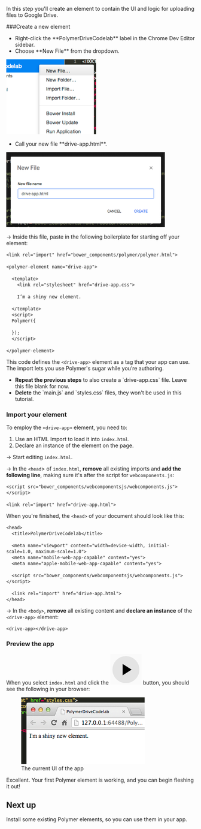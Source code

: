 <toc-element></toc-element>

In this step you'll create an element to contain
the UI and logic for uploading files to Google Drive.


###Create a new element

<div class="stepbystep">
  <ul>
    <li>Right-click the **PolymerDriveCodelab** label in the Chrome Dev Editor sidebar.</li>
    <li>Choose **New File** from the dropdown.</li>
  </ul>
  <div>
    <img src="img/image_7.png" style="height:200px;">
  </div>
</div>


<div class="stepbystep">
  <ul>
    <li>Call your new file **drive-app.html**.</li>
  </ul>
  <div>
    <img src="img/image_8.png" style="height:200px;">
  </div>
</div>


&rarr;  Inside this file, paste in the following boilerplate for
starting off your element:

    <link rel="import" href="bower_components/polymer/polymer.html">

    <polymer-element name="drive-app">

      <template>
        <link rel="stylesheet" href="drive-app.css">

        I’m a shiny new element.

      </template>
      <script>
      Polymer({
        
      });
      </script>

    </polymer-element>

This code defines the `<drive-app>` element as
a tag that your app can use.
The import lets you use Polymer's sugar while you’re authoring.

<div class="stepbystep">
  <ul>
    <li>
      <strong>Repeat the previous steps</strong> to also create a `drive-app.css` file. Leave this file blank for now.
    </li>
    <li>
      <strong>Delete</strong> the `main.js` and `styles.css` files, they won't be used in this tutorial.
    </li>
  </ul>
</div>


### Import your element

To employ the `<drive-app>` element, you need to:

1. Use an HTML Import to load it into `index.html`.
2. Declare an instance of the element on the page.


&rarr; Start editing `index.html`.

&rarr; In the `<head`> of `index.html`, **remove** all existing imports and **add the following line**, making sure it's after the script for `webcomponents.js`:

    <script src="bower_components/webcomponentsjs/webcomponents.js"></script>
  
    <link rel="import" href="drive-app.html">

When you're finished, the `<head>` of your document should look like this:

    <head>
      <title>PolymerDriveCodelab</title>

      <meta name="viewport" content="width=device-width, initial-scale=1.0, maximum-scale=1.0">
      <meta name="mobile-web-app-capable" content="yes">
      <meta name="apple-mobile-web-app-capable" content="yes">

      <script src="bower_components/webcomponentsjs/webcomponents.js"></script>
      
      <link rel="import" href="drive-app.html">
    </head>

&rarr; In the `<body>`, **remove** all existing content and
**declare an instance** of the `<drive-app>` element:

    <drive-app></drive-app> 

### Preview the app

When you select `index.html` and click the 
<img src="img/runbutton.png" class="icon"> button, you should see the 
following in your browser:

<figure>
  <img src="img/image_11.png">
  <figcaption>The current UI of the app</figcaption>
</figure>

Excellent. Your first Polymer element is working,
and you can begin fleshing it out!

## Next up

Install some existing Polymer elements,
so you can use them in your app.
